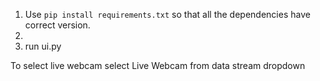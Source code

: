 1. Use `pip install requirements.txt` so that all the dependencies have correct version.
2.
3. run ui.py 

To select live webcam select Live Webcam from data stream dropdown
